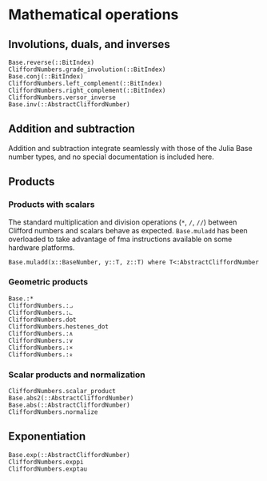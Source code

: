 # Mathematical operations

## Involutions, duals, and inverses

```@docs
Base.reverse(::BitIndex)
CliffordNumbers.grade_involution(::BitIndex)
Base.conj(::BitIndex)
CliffordNumbers.left_complement(::BitIndex)
CliffordNumbers.right_complement(::BitIndex)
CliffordNumbers.versor_inverse
Base.inv(::AbstractCliffordNumber)
```

## Addition and subtraction

Addition and subtraction integrate seamlessly with those of the Julia Base number types, and no
special documentation is included here.

## Products

### Products with scalars

The standard multiplication and division operations (`*`, `/`, `//`) between Clifford numbers and
scalars behave as expected. `Base.muladd` has been overloaded to take advantage of fma instructions
available on some hardware platforms.

```@docs
Base.muladd(x::BaseNumber, y::T, z::T) where T<:AbstractCliffordNumber
```

### Geometric products

```@docs
Base.:*
CliffordNumbers.:⨼
CliffordNumbers.:⨽
CliffordNumbers.dot
CliffordNumbers.hestenes_dot
CliffordNumbers.:∧
CliffordNumbers.:∨
CliffordNumbers.:×
CliffordNumbers.:⨰
```

### Scalar products and normalization

```@docs
CliffordNumbers.scalar_product
Base.abs2(::AbstractCliffordNumber)
Base.abs(::AbstractCliffordNumber)
CliffordNumbers.normalize
```

## Exponentiation

```@docs
Base.exp(::AbstractCliffordNumber)
CliffordNumbers.exppi
CliffordNumbers.exptau
```
